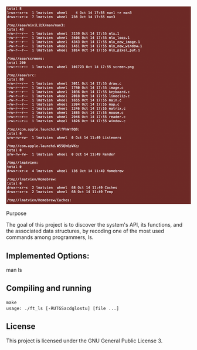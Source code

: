 
![screenshot](https://github.com/matvienkoLT/ft_ls/blob/master/Screen%20Shot%202018-10-14%20at%2018.17.44.png)

Purpose

The goal of this project is to discover the system's API, its functions, and the associated data structures, by recoding one of the most used commands among programmers, ls.

## Implemented Options:
 man ls

## Compiling and running
	make
	usage: ./ft_ls [-RUTGSacdglostu] [file ...]

## License
This project is licensed under the GNU General Public License 3.